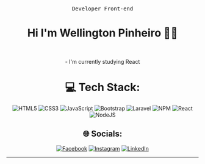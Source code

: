 <div align="center">
  <kbd>Developer Front-end</kbd>
  
  <h1>Hi I'm Wellington Pinheiro 👨‍💻</h1><br>
  <p>- I'm currently studying React</p>
  

# 💻 Tech Stack:
![HTML5](https://img.shields.io/badge/html5-%23E34F26.svg?style=for-the-badge&logo=html5&logoColor=white) 
![CSS3](https://img.shields.io/badge/css3-%231572B6.svg?style=for-the-badge&logo=css3&logoColor=white) 
![JavaScript](https://img.shields.io/badge/javascript-%23323330.svg?style=for-the-badge&logo=javascript&logoColor=%23F7DF1E) 
![Bootstrap](https://img.shields.io/badge/bootstrap-%23563D7C.svg?style=for-the-badge&logo=bootstrap&logoColor=white) 
![Laravel](https://img.shields.io/badge/laravel-%23FF2D20.svg?style=for-the-badge&logo=laravel&logoColor=white) 
![NPM](https://img.shields.io/badge/NPM-%23000000.svg?style=for-the-badge&logo=npm&logoColor=white) 
![React](https://img.shields.io/badge/react-%2320232a.svg?style=for-the-badge&logo=react&logoColor=%2361DAFB)
![NodeJS](https://img.shields.io/badge/node.js-6DA55F?style=for-the-badge&logo=node.js&logoColor=white)


## 🌐 Socials:
[![Facebook](https://img.shields.io/badge/Facebook-%231877F2.svg?logo=Facebook&logoColor=white)](https://www.facebook.com/well97dev/) [![Instagram](https://img.shields.io/badge/Instagram-%23E4405F.svg?logo=Instagram&logoColor=white)](https://instagram.com/well97dev) [![LinkedIn](https://img.shields.io/badge/LinkedIn-%230077B5.svg?logo=linkedin&logoColor=white)](https://www.linkedin.com/in/wellington-pinheiro-da-silva/) 



---
<!-- Proudly created with GPRM ( https://gprm.itsvg.in ) -->

